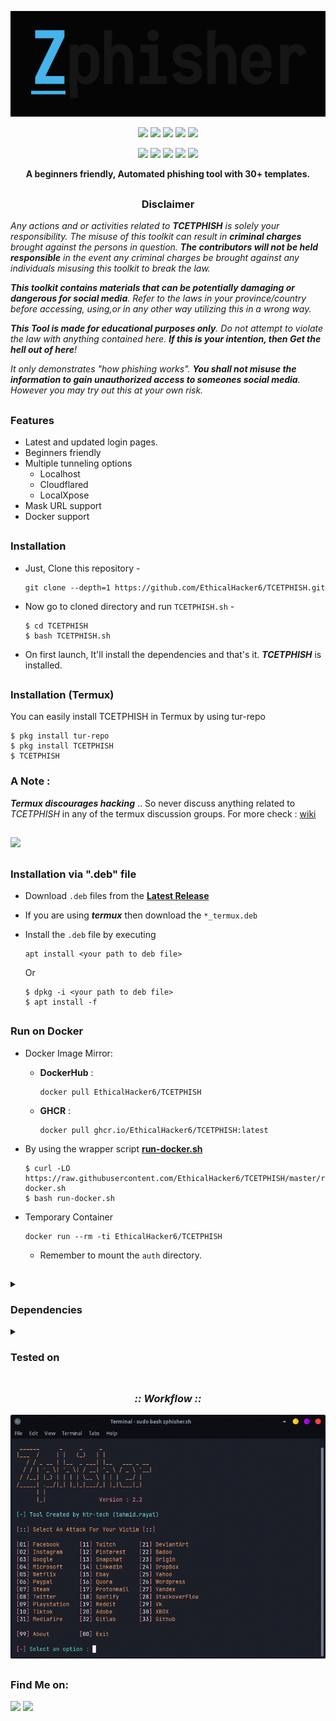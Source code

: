<!-- TCETPHISH -->

<p align="center">
  <img src=".github/misc/logo.png">
</p>

<p align="center">
  <img src="https://img.shields.io/badge/Version-2.3.5-green?style=for-the-badge">
  <img src="https://img.shields.io/github/license/EthicalHacker6/TCETPHISH?style=for-the-badge">
  <img src="https://img.shields.io/github/stars/EthicalHacker6/TCETPHISH?style=for-the-badge">
  <img src="https://img.shields.io/github/issues/EthicalHacker6/TCETPHISH?color=red&style=for-the-badge">
  <img src="https://img.shields.io/github/forks/EthicalHacker6/TCETPHISH?color=teal&style=for-the-badge">
</p>

<p align="center">
  <img src="https://img.shields.io/badge/Author-EthicalHacker6-blue?style=flat-square">
  <img src="https://img.shields.io/badge/Open%20Source-Yes-darkgreen?style=flat-square">
  <img src="https://img.shields.io/badge/Maintained%3F-Yes-lightblue?style=flat-square">
  <img src="https://img.shields.io/badge/Written%20In-Bash-darkcyan?style=flat-square">
  <img src="https://hits.seeyoufarm.com/api/count/incr/badge.svg?url=https%3A%2F%2Fgithub.com%2FEthicalHacker6%2FTCETPHISH&title=Visitors&edge_flat=false"/></a>
</p>

<p align="center"><b>A beginners friendly, Automated phishing tool with 30+ templates.</b></p>

##

<h3><p align="center">Disclaimer</p></h3>

<i>Any actions and or activities related to <b>TCETPHISH</b> is solely your responsibility. The misuse of this toolkit can result in <b>criminal charges</b> brought against the persons in question. <b>The contributors will not be held responsible</b> in the event any criminal charges be brought against any individuals misusing this toolkit to break the law.

<b>This toolkit contains materials that can be potentially damaging or dangerous for social media</b>. Refer to the laws in your province/country before accessing, using,or in any other way utilizing this in a wrong way.

<b>This Tool is made for educational purposes only</b>. Do not attempt to violate the law with anything contained here. <b>If this is your intention, then Get the hell out of here</b>!

It only demonstrates "how phishing works". <b>You shall not misuse the information to gain unauthorized access to someones social media</b>. However you may try out this at your own risk.</i>

##

### Features

- Latest and updated login pages.
- Beginners friendly
- Multiple tunneling options
  - Localhost
  - Cloudflared
  - LocalXpose
- Mask URL support 
- Docker support

##

### Installation

- Just, Clone this repository -
  ```
  git clone --depth=1 https://github.com/EthicalHacker6/TCETPHISH.git
  ```

- Now go to cloned directory and run `TCETPHISH.sh` -
  ```
  $ cd TCETPHISH
  $ bash TCETPHISH.sh
  ```

- On first launch, It'll install the dependencies and that's it. ***TCETPHISH*** is installed.

##

### Installation (Termux)
You can easily install TCETPHISH in Termux by using tur-repo
```
$ pkg install tur-repo
$ pkg install TCETPHISH
$ TCETPHISH
```
### A Note : 
***Termux discourages hacking*** .. So never discuss anything related to *TCETPHISH* in any of the termux discussion groups. For more check : [wiki](https://wiki.termux.com/wiki/Hacking)

##

<p align="left">
  <a href="https://shell.cloud.google.com/cloudshell/open?cloudshell_git_repo=https://github.com/EthicalHacker6/TCETPHISH.git&tutorial=README.md" target="_blank"><img src="https://gstatic.com/cloudssh/images/open-btn.svg"></a>
</p>

##

### Installation via ".deb" file

- Download `.deb` files from the [**Latest Release**](https://github.com/EthicalHacker6/TCETPHISH/releases/latest)
- If you are using ***termux*** then download the `*_termux.deb`

- Install the `.deb` file by executing
  ```
  apt install <your path to deb file>
  ```
  Or
  ```
  $ dpkg -i <your path to deb file>
  $ apt install -f
  ```

##

### Run on Docker

- Docker Image Mirror:
  - **DockerHub** : 
    ```
    docker pull EthicalHacker6/TCETPHISH
    ```
  - **GHCR** : 
    ```
    docker pull ghcr.io/EthicalHacker6/TCETPHISH:latest
    ```

- By using the wrapper script [**run-docker.sh**](https://raw.githubusercontent.com/EthicalHacker6/TCETPHISH/master/run-docker.sh)

  ```
  $ curl -LO https://raw.githubusercontent.com/EthicalHacker6/TCETPHISH/master/run-docker.sh
  $ bash run-docker.sh
  ```
- Temporary Container

  ```
  docker run --rm -ti EthicalHacker6/TCETPHISH
  ```
  - Remember to mount the `auth` directory.

##

<details>
  <summary><h3>Dependencies</h3></summary>

<b>TCETPHISH</b> requires following programs to run properly - 
- `git`
- `curl`
- `php`

> All the dependencies will be installed automatically when you run **TCETPHISH** for the first time.
</details>

<details>
  <summary><h3>Tested on</h3></summary>

- **Ubuntu**
- **Debian**
- **Arch**
- **Manjaro**
- **Fedora**
- **Termux**
</details>

##

<h3 align="center"><i>:: Workflow ::</i></h3>
<p align="center">
<img src=".github/misc/workflow.gif"/>
</p>

##

### Find Me on:
<p align="left">
  <a href="https://tahmidrayat.is-a.dev" target="_blank"><img src="https://img.shields.io/badge/Socials-grey?style=for-the-badge&logo=linktree"></a>
  <a href="https://github.com/EthicalHacker6" target="_blank"><img src="https://img.shields.io/badge/Github-blue?style=for-the-badge&logo=github"></a>
</p>

<!-- // -->

